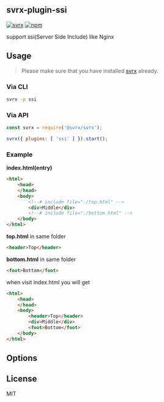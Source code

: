 svrx-plugin-ssi
---

[![svrx](https://img.shields.io/badge/svrx-plugin-%23ff69b4?style=flat-square)](https://svrx.io/)
[![npm](https://img.shields.io/npm/v/svrx-plugin-ssi.svg?style=flat-square)](https://www.npmjs.com/package/svrx-plugin-ssi)

support ssi(Server Side Include) like Nginx

## Usage

> Please make sure that you have installed [svrx](https://svrx.io/) already.


### Via CLI

```bash
svrx -p ssi
```

### Via API

```js
const svrx = require('@svrx/svrx');

svrx({ plugins: [ 'ssi' ] }).start();
```


### Example

**index.html(entry)**

```html
<html>
    <head>
    </head>
    <body>
        <!--# include file="./top.html" -->
    	<div>Middle</div>
        <!--# include file="./bottom.html" -->
    </body>
</html>
```

**top.html** in same folder

```html
<header>Top</header>
```

**bottom.html** in same folder

```html
<foot>Bottom</foot>
```

when visit index.html you will get

```html
<html>
    <head>
    </head>
    <body>
        <header>Top</header>
    	<div>Middle</div>
        <foot>Bottom</foot>
    </body>
</html>
```

## Options


<!-- TODO -->

## License

MIT